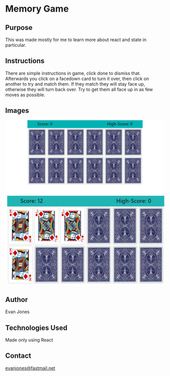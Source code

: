 # Memory Game

## Purpose

This was made mostly for me to learn more about react and state in particular.

## Instructions

There are simple instructions in game, click done to dismiss that. Afterwards you click on a facedown card to turn it over, then click on another to try and match them. If they match they will stay face up, otherwise they will turn back over. Try to get them all face up in as few moves as possible.

## Images

![Screenshot](./Screenshot1.png)
![Screenshot](./Screenshot2.PNG)

## Author

Evan Jones

## Technologies Used

Made only using React

## Contact

evanjones@fastmail.net

